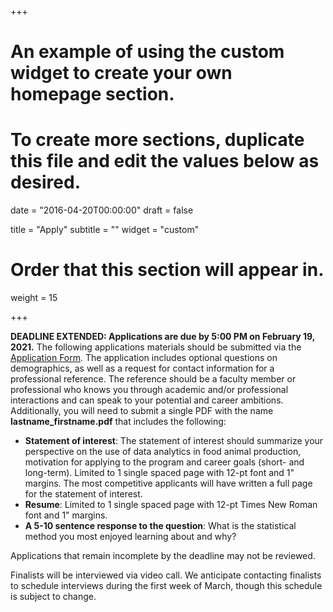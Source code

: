 +++
# An example of using the custom widget to create your own homepage section.
# To create more sections, duplicate this file and edit the values below as desired.

date = "2016-04-20T00:00:00"
draft = false

title = "Apply"
subtitle = ""
widget = "custom"

# Order that this section will appear in.
weight = 15

+++

**DEADLINE EXTENDED: Applications are due by 5:00 PM on February 19, 2021.** The following applications materials should be submitted via the [Application Form](https://forms.gle/61y4FRgjF1NMtfhC7). The application includes optional questions on demographics, as well as a request for contact information for a professional reference. The reference should be a faculty member or professional who knows you through academic and/or professional interactions and can speak to your potential and career ambitions. Additionally, you will need to submit a single PDF with the name **lastname_firstname.pdf** that includes the following:  

* **Statement of interest**: The statement of interest should summarize your perspective on the use of data analytics in food animal production, motivation for applying to the program and career goals (short- and long-term). Limited to 1 single spaced page with 12-pt font and 1" margins. The most competitive applicants will have written a full page for the statement of interest.  
* **Resume**: Limited to 1 single spaced page with 12-pt Times New Roman font and 1" margins.
* **A 5-10 sentence response to the question**: What is the statistical method you most enjoyed learning about and why?   

Applications that remain incomplete by the deadline may not be reviewed.  

Finalists will be interviewed via video call. We anticipate contacting finalists to schedule interviews during the first week of March, though this schedule is subject to change.  